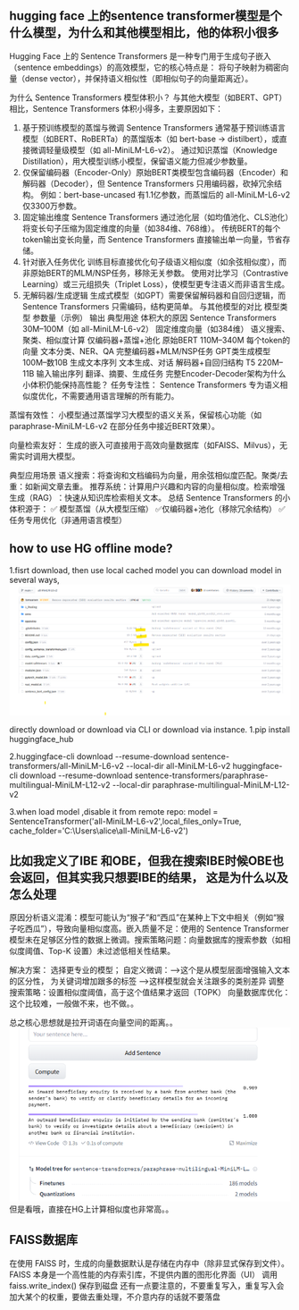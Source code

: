 ## hugging face 上的sentence transformer模型是个什么模型，为什么和其他模型相比，他的体积小很多
Hugging Face 上的 ​Sentence Transformers 是一种专门用于生成句子嵌入​（sentence embeddings）的高效模型，它的核心特点是：
将句子映射为稠密向量（dense vector），并保持语义相似性​（即相似句子的向量距离近）。

​为什么 Sentence Transformers 模型体积小？
与其他大模型（如BERT、GPT）相比，Sentence Transformers 体积小得多，主要原因如下：

1. ​基于预训练模型的蒸馏与微调
Sentence Transformers 通常基于 ​预训练语言模型（如BERT、RoBERTa）的蒸馏版本​（如 bert-base → distilbert），或直接微调轻量级模型（如 all-MiniLM-L6-v2）。
通过知识蒸馏​（Knowledge Distillation），用大模型训练小模型，保留语义能力但减少参数量。
2. ​仅保留编码器（Encoder-Only）​
原始BERT类模型包含编码器（Encoder）和解码器（Decoder），但 Sentence Transformers ​只用编码器，砍掉冗余结构。
例如：bert-base-uncased 有1.1亿参数，而蒸馏后的 all-MiniLM-L6-v2 仅3300万参数。
3. ​固定输出维度
Sentence Transformers 通过池化层​（如均值池化、CLS池化）将变长句子压缩为固定维度的向量（如384维、768维）。
传统BERT的每个token输出变长向量，而 Sentence Transformers 直接输出单一向量，节省存储。
4. ​针对嵌入任务优化
训练目标直接优化句子级语义相似度​（如余弦相似度），而非原始BERT的MLM/NSP任务，移除无关参数。
使用对比学习​（Contrastive Learning）或三元组损失​（Triplet Loss），使模型更专注语义而非语言生成。
5. ​无解码器/生成逻辑
生成式模型（如GPT）需要保留解码器和自回归逻辑，而 Sentence Transformers 只需编码，结构更简单。
​与其他模型的对比
模型类型	参数量（示例）	输出	典型用途	体积大的原因
​Sentence Transformers	30M–100M（如 all-MiniLM-L6-v2）	固定维度向量（如384维）	语义搜索、聚类、相似度计算	仅编码器+蒸馏+池化
​原始BERT	110M–340M	每个token的向量	文本分类、NER、QA	完整编码器+MLM/NSP任务
​GPT类生成模型	100M–数10B	生成文本序列	文本生成、对话	解码器+自回归结构
​T5	220M–11B	输入输出序列	翻译、摘要、生成任务	完整Encoder-Decoder架构
​为什么小体积仍能保持高性能？
​任务专注性：
Sentence Transformers 专为语义相似度优化，不需要通用语言理解的所有能力。

​蒸馏有效性：
小模型通过蒸馏学习大模型的语义关系，保留核心功能（如 paraphrase-MiniLM-L6-v2 在部分任务中接近BERT效果）。

​向量检索友好：
生成的嵌入可直接用于高效向量数据库（如FAISS、Milvus），无需实时调用大模型。

​典型应用场景
​语义搜索：将查询和文档编码为向量，用余弦相似度匹配。
​聚类/去重：如新闻文章去重。
​推荐系统：计算用户兴趣和内容的向量相似度。
​检索增强生成（RAG）​：快速从知识库检索相关文本。
​总结
Sentence Transformers 的小体积源于：
✅ ​模型蒸馏​（从大模型压缩）
✅ ​仅编码器+池化​（移除冗余结构）
✅ ​任务专用优化​（非通用语言模型）

## how to use HG offline mode?
1.fisrt download, then use local cached model
you can download model in several ways,
![alt text](image.png)

directly download or download via CLI or download via instance.
1.pip install huggingface_hub

2.huggingface-cli download --resume-download sentence-transformers/all-MiniLM-L6-v2 --local-dir all-MiniLM-L6-v2
huggingface-cli download --resume-download sentence-transformers/paraphrase-multilingual-MiniLM-L12-v2 --local-dir paraphrase-multilingual-MiniLM-L12-v2

3.when load model ,disable it from remote repo:
model = SentenceTransformer('all-MiniLM-L6-v2',local_files_only=True, cache_folder='C:\\Users\\alice\\all-MiniLM-L6-v2')

## 比如我定义了IBE 和OBE，但我在搜索IBE时候OBE也会返回，但其实我只想要IBE的结果， 这是为什么以及怎么处理
原因分析
​语义混淆：模型可能认为“猴子”和“西瓜”在某种上下文中相关（例如“猴子吃西瓜”），导致向量相似度高。
​嵌入质量不足：使用的 Sentence Transformer 模型未在足够区分性的数据上微调。
​搜索策略问题：向量数据库的搜索参数（如相似度阈值、Top-K 设置）未过滤低相关性结果。

解决方案：
选择更专业的模型； ​自定义微调：-->这个是从模型层面
​增强输入文本的区分性， 为关键词增加跟多的标签 -->这样模型就会关注跟多的类别差异
调整搜索策略：设置相似度阈值，高于这个值结果才返回（TOPK）
向量数据库优化： 这个比较难，一般做不来，也不做。。

总之核心思想就是拉开词语在向量空间的距离。。
![alt text](image-1.png)
但是看哦，直接在HG上计算相似度也非常高。。


## FAISS数据库
在使用 ​FAISS 时，生成的向量数据默认是存储在内存中​（除非显式保存到文件）。FAISS 本身是一个高性能的内存索引库，不提供内置的图形化界面（UI）
调用 faiss.write_index() 保存到磁盘
还有一点要注意的，不要重复写入，重复写入会加大某个的权重，要做去重处理，不介意内存的话就不要落盘
